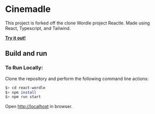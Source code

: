 # Cinemadle

This project is forked off the clone Wordle project Reactle. Made using React, Typescript, and Tailwind.

[**Try it out!**](https://cinemadle.com/)

## Build and run

### To Run Locally:

Clone the repository and perform the following command line actions:

```bash
$> cd react-wordle
$> npm install
$> npm run start
```
Open [http://localhost](http://localhost) in browser.
